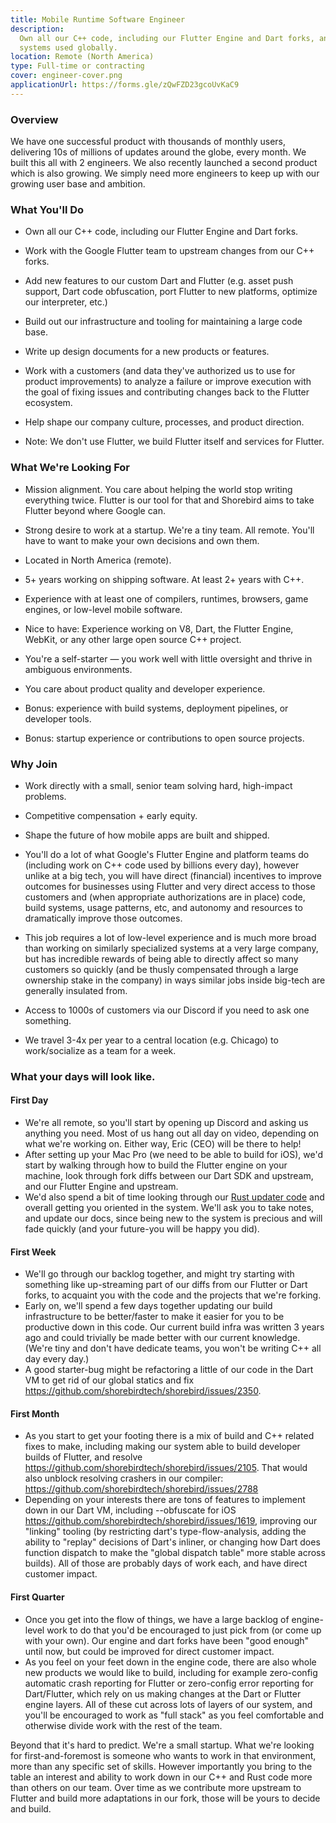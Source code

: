 ```yaml
---
title: Mobile Runtime Software Engineer
description:
  Own all our C++ code, including our Flutter Engine and Dart forks, and work on
  systems used globally.
location: Remote (North America)
type: Full-time or contracting
cover: engineer-cover.png
applicationUrl: https://forms.gle/zQwFZD23gcoUvKaC9
---
```


### Overview

We have one successful product with thousands of monthly users, delivering 10s
of millions of updates around the globe, every month. We built this all with 2
engineers. We also recently launched a second product which is also growing. We
simply need more engineers to keep up with our growing user base and ambition.

### What You'll Do

- Own all our C++ code, including our Flutter Engine and Dart forks.

- Work with the Google Flutter team to upstream changes from our C++ forks.

- Add new features to our custom Dart and Flutter (e.g. asset push support, Dart
  code obfuscation, port Flutter to new platforms, optimize our interpreter,
  etc.)

- Build out our infrastructure and tooling for maintaining a large code base.

- Write up design documents for a new products or features.

- Work with a customers (and data they've authorized us to use for product
  improvements) to analyze a failure or improve execution with the goal of
  fixing issues and contributing changes back to the Flutter ecosystem.

- Help shape our company culture, processes, and product direction.

- Note: We don't use Flutter, we build Flutter itself and services for Flutter.

### What We're Looking For

- Mission alignment. You care about helping the world stop writing everything
  twice. Flutter is our tool for that and Shorebird aims to take Flutter beyond
  where Google can.

- Strong desire to work at a startup. We're a tiny team. All remote. You'll have
  to want to make your own decisions and own them.

- Located in North America (remote).

- 5+ years working on shipping software. At least 2+ years with C++.

- Experience with at least one of compilers, runtimes, browsers, game engines,
  or low-level mobile software.

- Nice to have: Experience working on V8, Dart, the Flutter Engine, WebKit, or
  any other large open source C++ project.

- You're a self-starter — you work well with little oversight and thrive in
  ambiguous environments.

- You care about product quality and developer experience.

- Bonus: experience with build systems, deployment pipelines, or developer
  tools.

- Bonus: startup experience or contributions to open source projects.

### Why Join

- Work directly with a small, senior team solving hard, high-impact problems.

- Competitive compensation + early equity.

- Shape the future of how mobile apps are built and shipped.

- You'll do a lot of what Google's Flutter Engine and platform teams do
  (including work on C++ code used by billions every day), however unlike at a
  big tech, you will have direct (financial) incentives to improve outcomes for
  businesses using Flutter and very direct access to those customers and (when
  appropriate authorizations are in place) code, build systems, usage patterns,
  etc, and autonomy and resources to dramatically improve those outcomes.

- This job requires a lot of low-level experience and is much more broad than
  working on similarly specialized systems at a very large company, but has
  incredible rewards of being able to directly affect so many customers so
  quickly (and be thusly compensated through a large ownership stake in the
  company) in ways similar jobs inside big-tech are generally insulated from.

- Access to 1000s of customers via our Discord if you need to ask one something.

- We travel 3-4x per year to a central location (e.g. Chicago) to work/socialize
  as a team for a week.

### What your days will look like.

#### First Day

- We're all remote, so you'll start by opening up Discord and asking us anything
  you need. Most of us hang out all day on video, depending on what we're
  working on. Either way, Eric (CEO) will be there to help!
- After setting up your Mac Pro (we need to be able to build for iOS), we'd
  start by walking through how to build the Flutter engine on your machine, look
  through fork diffs between our Dart SDK and upstream, and our Flutter Engine
  and upstream.
- We'd also spend a bit of time looking through our
  [Rust updater code](https://github.com/shorebirdtech/updater/) and overall
  getting you oriented in the system. We'll ask you to take notes, and update
  our docs, since being new to the system is precious and will fade quickly (and
  your future-you will be happy you did).

#### First Week

- We'll go through our backlog together, and might try starting with something
  like up-streaming part of our diffs from our Flutter or Dart forks, to
  acquaint you with the code and the projects that we're forking.
- Early on, we'll spend a few days together updating our build infrastructure to
  be better/faster to make it easier for you to be productive down in this code.
  Our current build infra was written 3 years ago and could trivially be made
  better with our current knowledge. (We're tiny and don't have dedicate teams,
  you won't be writing C++ all day every day.)
- A good starter-bug might be refactoring a little of our code in the Dart VM to
  get rid of our global statics and fix
  https://github.com/shorebirdtech/shorebird/issues/2350.

#### First Month

- As you start to get your footing there is a mix of build and C++ related fixes
  to make, including making our system able to build developer builds of
  Flutter, and resolve https://github.com/shorebirdtech/shorebird/issues/2105.
  That would also unblock resolving crashers in our compiler:
  https://github.com/shorebirdtech/shorebird/issues/2788
- Depending on your interests there are tons of features to implement down in
  our Dart VM, including --obfuscate for iOS
  https://github.com/shorebirdtech/shorebird/issues/1619, improving our
  "linking" tooling (by restricting dart's type-flow-analysis, adding the
  ability to "replay" decisions of Dart's inliner, or changing how Dart does
  function dispatch to make the "global dispatch table" more stable across
  builds). All of those are probably days of work each, and have direct customer
  impact.

#### First Quarter

- Once you get into the flow of things, we have a large backlog of engine-level
  work to do that you'd be encouraged to just pick from (or come up with your
  own). Our engine and dart forks have been "good enough" until now, but could
  be improved for direct customer impact.
- As you feel on your feet down in the engine code, there are also whole new
  products we would like to build, including for example zero-config automatic
  crash reporting for Flutter or zero-config error reporting for Dart/Flutter,
  which rely on us making changes at the Dart or Flutter engine layers. All of
  these cut across lots of layers of our system, and you'll be encouraged to
  work as "full stack" as you feel comfortable and otherwise divide work with
  the rest of the team.

Beyond that it's hard to predict. We're a small startup. What we're looking for
first-and-foremost is someone who wants to work in that environment, more than
any specific set of skills. However importantly you bring to the table an
interest and ability to work down in our C++ and Rust code more than others on
our team. Over time as we contribute more upstream to Flutter and build more
adaptations in our fork, those will be yours to decide and build.
